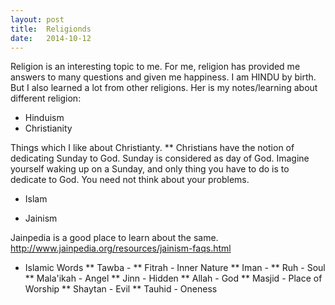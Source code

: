 ```yaml
---
layout: post
title:  Religionds
date:   2014-10-12
---
```



Religion is an interesting topic to me. For me, religion has provided me answers
to many questions and given me happiness. I am HINDU by birth. But I also
learned a lot from other religions. Her is my notes/learning about different
religion:

*   Hinduism
*   Christianity

Things which I like about Christianty. 
**  Christians have the notion of dedicating Sunday to God. Sunday is considered
as day of God. Imagine yourself waking up on a Sunday, and only thing you have
to do is to dedicate to God. You need not think about your problems.
*   Islam

*   Jainism

Jainpedia is a good place to learn about the same.
http://www.jainpedia.org/resources/jainism-faqs.html



*   Islamic Words
    **  Tawba  - 
    **  Fitrah - Inner Nature
    **  Iman   - 
    **  Ruh - Soul
    **  Mala'ikah - Angel
    **  Jinn - Hidden
    **  Allah - God
    **  Masjid - Place of Worship
    **  Shaytan - Evil
    **  Tauhid - Oneness
